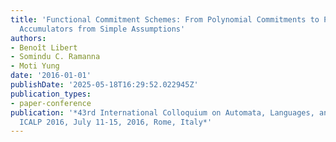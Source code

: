 ```yaml
---
title: 'Functional Commitment Schemes: From Polynomial Commitments to Pairing-Based
  Accumulators from Simple Assumptions'
authors:
- Benoît Libert
- Somindu C. Ramanna
- Moti Yung
date: '2016-01-01'
publishDate: '2025-05-18T16:29:52.022945Z'
publication_types:
- paper-conference
publication: '*43rd International Colloquium on Automata, Languages, and Programming,
  ICALP 2016, July 11-15, 2016, Rome, Italy*'
---
```

